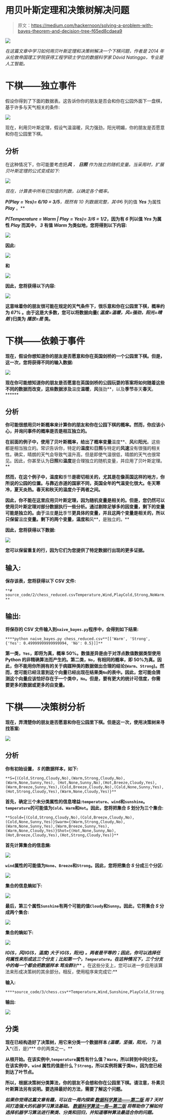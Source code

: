 # 用贝叶斯定理和决策树解决问题

> 原文：<https://medium.com/hackernoon/solving-a-problem-with-bayes-theorem-and-decision-tree-f65ed8cdaea9>

![](img/5a8fb569bbcf28944a213aac3ea0d8ac.png)

*在这篇文章中学习如何用贝叶斯定理和决策树解决一个下棋问题，作者是 2014 年从伦敦帝国理工学院获得工程学硕士学位的数据科学家 Dávid Natingga，专业是人工智能。*

# 下棋——独立事件

假设你得到了下面的数据表。这告诉你你的朋友是否会和你在公园外面下一盘棋，基于许多与天气相关的条件:

![](img/82fe8c6daa185a6fb30e8cc6494a2a8a.png)

现在，利用贝叶斯定理，假设气温温暖，风力强劲，阳光明媚，你的朋友是否愿意和你在公园里下棋。

## 分析

在这种情况下，你可能要考虑把****风*** ， ***日照*** 作为独立的随机变量。当采用时，扩展贝叶斯定理的公式变成如下:*

*![](img/0c16007ff08bd3afbfdbd042444ac8bf.png)*

*现在，计算表中所有已知值的列数，以确定各个概率。*

****P(Play = Yes)= 6/10 = 3/5***，既然有 10 列数据完整，其中*6 列的值 ***Yes*** 为属性 ***Play*** 。**

*****P(Temperature = Warm | Play = Yes)= 3/6 = 1/2***，因为有 ***6*** 列以值 ***Yes*** 为属性 ***Play*** 而其中， ***3*** 有值 ***Warm*** 为类似地，您将得到以下内容:**

**![](img/107d0585c05cb292bb6280e69e557ece.png)**

**因此:**

**![](img/09445ce67404ac08be9ebabfe28a04dc.png)**

**和**

**![](img/1efc86e22c5109ff1f9777960a2f4b1e.png)**

**因此，您将获得以下内容:**

**![](img/f28a6c388c476a6f9164f893edb9822f.png)**

**这意味着你的朋友很可能在规定的天气条件下，很乐意和你在公园里下棋，概率约为 ***67%*** 。由于这是大多数，您可以将数据向量( ***温度=温暖，风=强劲，阳光=晴朗*** )归类为 ***播放=是*** 类。**

# **下棋——依赖于事件**

**现在，假设你想知道你的朋友是否愿意和你在英国剑桥的一个公园里下棋。但是，这一次，您将获得不同的输入数据:**

**![](img/fa941389a96154e55cce588bd80358d3.png)**

**现在你可能想知道你的朋友是否愿意在英国剑桥的公园玩耍的答案将如何随着这些不同的数据而改变，这些数据涉及**温度**温暖**，**风**强劲**，以及**季节**春天**春天**。******

## **分析**

**你可能很想用贝叶斯概率来计算你的朋友和你在公园下棋的概率。然而，你应该小心，并询问事件的概率是否是相互独立的。**

**在前面的例子中，使用了贝叶斯概率，给出了概率变量**温度**、**风**和**阳光**。这些都是相当独立的。常识告诉你，特定的**温度**和**日照**与特定的**风速**没有很强的相关性。确实，晴朗的天气会导致气温升高，但是即使气温很低，晴朗的天气也很常见。因此，你甚至认为**日照**和**温度**是合理独立的随机变量，并应用了贝叶斯定理。**

**然而，在这个例子中，**温度**和**季节**是密切相关的，尤其是在像英国这样的地方，你所说的公园的位置。与靠近赤道的国家不同，英国全年的气温变化很大。冬天寒冷，夏天炎热。春天和秋天的温度介于两者之间。**

**因此，你不能在这里应用贝叶斯定理，因为随机变量是相关的。但是，您仍然可以使用贝叶斯定理对部分数据执行一些分析。通过剔除足够多的因变量，剩下的变量可能是独立的。由于**温度**是比**季节**更具体的变量，并且这两个变量是相关的，所以只保留**温度**变量。剩下的两个变量，**温度**和**风**，是独立的。**

**因此，您将获得以下数据:**

**![](img/751f6bbe596e3c79451f2fd054f3af4d.png)**

**您可以保留重复的行，因为它们为您提供了特定数据行出现的更多证据。**

## **输入:**

**保存该表，您将获得以下 CSV 文件:**

```
**# source_code/2/chess_reduced.csvTemperature,Wind,PlayCold,Strong,NoWarm,Strong,NoWarm,None,YesHot,None,NoHot,Breeze,YesWarm,Breeze,YesCold,Breeze,NoCold,None,YesHot,Strong,YesWarm,None,YesWarm,Strong,?**
```

## **输出:**

**将保存的 CSV 文件输入到`naive_bayes.py`程序中，会得到如下结果:**

```
****python naive_bayes.py chess_reduced.csv**[['Warm', 'Strong', {'Yes': 0.49999999999999994, 'No': 0.5}]]**
```

**第一类，`Yes`，即将为真，概率 50%。数值差异是由于对浮点数值数据类型使用 Python 的非精确算法而产生的。第二类，`No`，有相同的概率，即 50%为真。因此，你不能用你所拥有的关于病媒种类的数据做出合理的结论(`Warm`、`Strong`)。然而，您可能已经注意到这个向量已经出现在结果类`No`的表中。因此，您可能会猜测这个向量应该恰好存在于一个类中，`No`。但是，要有更大的统计可信度，你需要更多的数据或更多的自变量。**

# **下棋——决策树分析**

**现在，弄清楚你的朋友是否愿意和你在公园里下棋。但是这一次，使用决策树来寻找答案:**

**![](img/6b971f5d4e927325237035cd78f835fb.png)**

## **分析**

**你有初始设置， ***S*** 的数据样本，如下:**

```
**S={(Cold,Strong,Cloudy,No),(Warm,Strong,Cloudy,No),(Warm,None,Sunny,Yes), (Hot,None,Sunny,No),(Hot,Breeze,Cloudy,Yes),(Warm,Breeze,Sunny,Yes),(Cold,Breeze,Cloudy,No),(Cold,None,Sunny,Yes),(Hot,Strong,Cloudy,Yes),(Warm,None,Cloudy,Yes)}**
```

**首先，确定三个未分类属性的信息增益:`temperature`、`wind`和`sunshine`。`temperature`的可能值为`Cold`、`Warm`和`Hot`。因此，您将把集合 ***S*** 划分为三个集合:**

```
**Scold={(Cold,Strong,Cloudy,No),(Cold,Breeze,Cloudy,No),(Cold,None,Sunny,Yes)}Swarm={(Warm,Strong,Cloudy,No),(Warm,None,Sunny,Yes),(Warm,Breeze,Sunny,Yes),(Warm,None,Cloudy,Yes)}Shot={(Hot,None,Sunny,No),(Hot,Breeze,Cloudy,Yes),(Hot,Strong,Cloudy,Yes)}**
```

**首先计算集合的信息熵:**

**![](img/bd97a3693ccd450f74277eebb7916cae.png)**

**`wind`属性的可能值为`None`、`Breeze`和`Strong`。因此，您将把集合 ***S*** 分成三个分区:**

**![](img/d5f97fa46c3f0919d1260be476922cc0.png)**

**集合的信息熵如下:**

**![](img/e8e4d9cb09ed1024ecbb9e5ade99282a.png)**

**最后，第三个属性`Sunshine`有两个可能的值`Cloudy`和`Sunny`。因此，它将集合 ***S*** 分成两个集合:**

**![](img/8bdb69df7913e067656d4a21d146824a.png)**

**集合的熵如下:**

**![](img/c5bbebd7d74a866e6b2adb45e30f485d.png)**

*****IG(S，风)******IG(S，温度)*** 大于 ***IG(S，阳光)*** 。两者是平等的；因此，你可以选择任何属性来形成这三个分支；比如第一个，`Temperature`。在这种情况下，三个分支中的每一个都会把数据样本 ***骂******虫群******射*** 。在这些分支上，您可以进一步应用该算法来形成决策树的其余部分。相反，使用程序来完成它:**

**输入:**

```
****source_code/3/chess.csv**Temperature,Wind,Sunshine,PlayCold,Strong,Cloudy,NoWarm,Strong,Cloudy,NoWarm,None,Sunny,YesHot,None,Sunny,NoHot,Breeze,Cloudy,YesWarm,Breeze,Sunny,YesCold,Breeze,Cloudy,NoCold,None,Sunny,YesHot,Strong,Cloudy,YesWarm,None,Cloudy,Yes**
```

**输出:**

**![](img/2ad55277b5f17634f4604eac0ae6995f.png)**

## **分类**

**现在已经构造好了决策树，用它来分类一个数据样本 ***(温暖，坚强，阳光，？)*** 进入***{否，是}*** 中的两类之一。**

**从根开始。在该实例中,`temperature`属性有什么值？`Warm`，所以转到中间分支。在该实例中，`wind` 属性的值是什么？`Strong`，所以实例将属于类`No`，因为您已经到达了叶节点。**

**所以，根据决策树分类算法，你的朋友不会想和你在公园里下棋。请注意，朴素贝叶斯算法另有说明。要选择最好的方法，需要了解这个问题。**

***如果你觉得这篇文章有趣，可以在一周内探索* [*数据科学算法——第二版*](https://www.amazon.com/Data-Science-Algorithms-Week-algorithms/dp/1789806070) *用 7 天时间打造强大的机器学习算法基础。* [*数据科学算法一周—第二版*](https://www.packtpub.com/big-data-and-business-intelligence/data-science-algorithms-week-second-edition) *将帮助你了解如何选择机器学习算法进行聚类、分类和回归，并知道哪种算法最适合你的问题。***